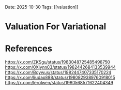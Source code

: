 Date: 2025-10-30
Tags: [[valuation]]

# Valuation For Variational

# References
https://x.com/ZKSgu/status/1983048725485498750
https://x.com/0Xlynn03/status/1982442684133539944
https://x.com/Boywus/status/1982447407335170224
https://x.com/liudao888/status/1980829389760918015
https://x.com/lerolwen/status/1980568571622404349